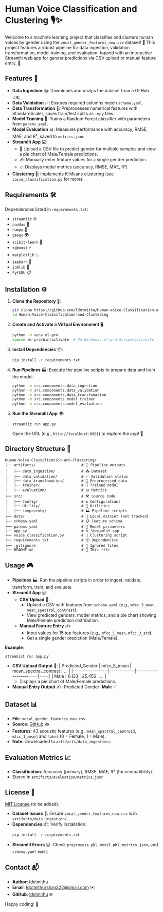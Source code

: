 # Human Voice Classification and Clustering 🎙️✨

Welcome to a machine learning project that classifies and clusters human voices by gender using the `vocal_gender_features_new.csv` dataset! 🚀 This project features a robust pipeline for data ingestion, validation, transformation, model training, and evaluation, topped with an interactive Streamlit web app for gender predictions via CSV upload or manual feature entry. 🌟

## Features 🌈
- **Data Ingestion** 📥: Downloads and unzips the dataset from a GitHub URL.
- **Data Validation** ✅: Ensures required columns match `schema.yaml`.
- **Data Transformation** 🔄: Preprocesses numerical features with StandardScaler, saves train/test splits as `.npy` files.
- **Model Training** 🧠: Trains a Random Forest classifier with parameters from `parems.yaml`.
- **Model Evaluation** 📊: Measures performance with accuracy, RMSE, MAE, and R², saved to `metrics.json`.
- **Streamlit App** 💻:
  - 📄 Upload a CSV file to predict gender for multiple samples and view a pie chart of Male/Female predictions.
  - ✍️ Manually enter feature values for a single gender prediction.
  - 📈 Displays model metrics (accuracy, RMSE, MAE, R²).
- **Clustering** 🔗: Implements K-Means clustering (see `voice_classification.py` for more).

## Requirements 🛠️
Dependencies listed in `requirements.txt`:
- `streamlit` 🌐
- `pandas` 🐼
- `numpy` 🔢
- `geopy` 🌍
- `scikit-learn` 🤖
- `xgboost` ⚡
- `matplotlib` 📉
- `seaborn` 🎨
- `joblib` 💾
- `PyYAML` 📋

## Installation ⚙️
1. **Clone the Repository** 📂:
   ```bash
   git clone https://github.com/ldotmithu/Human-Voice-Classification-and-Clustering.git
   cd Human-Voice-Classification-and-Clustering
   ```

2. **Create and Activate a Virtual Environment** 🖥️:
   ```bash
   python -m venv ml-pro
   source ml-pro/bin/activate  # On Windows: ml-pro\Scripts\activate
   ```

3. **Install Dependencies** 📦:
   ```bash
   pip install -r requirements.txt
   ```

4. **Run Pipelines** 🏭:
   Execute the pipeline scripts to prepare data and train the model:
   ```bash
   python -m src.components.data_ingestion
   python -m src.components.data_validation
   python -m src.components.data_transfomation
   python -m src.components.model_trainer
   python -m src.components.model_evaluation
   ```

5. **Run the Streamlit App** 🌍:
   ```bash
   streamlit run app.py
   ```
   Open the URL (e.g., `http://localhost:8501`) to explore the app! 🎉

## Directory Structure 📁
```
Human-Voice-Classification-and-Clustering/
├── artifacts/                     # 🗄️ Pipeline outputs
│   ├── data_ingestion/            # 📥 Dataset
│   ├── data_validation/           # ✅ Validation status
│   ├── data_transfomation/        # 🔄 Preprocessed data
│   ├── trainer/                   # 🧠 Trained model
│   ├── evaluation/                # 📊 Metrics
├── src/                           # 🛠️ Source code
│   ├── Config/                    # ⚙️ Configurations
│   ├── Utility/                   # 🧰 Utilities
│   ├── components/                # 🏭 Pipeline scripts
├── data/                          # 📄 Local dataset (not tracked)
├── schema.yaml                    # 📋 Feature schema
├── parems.yaml                    # 🔧 Model parameters
├── app.py                         # 🌐 Streamlit app
├── voice_classification.py        # 🔗 Clustering script
├── requirements.txt               # 📦 Dependencies
├── .gitignore                     # 🚫 Ignored files
├── README.md                      # 📖 This file
```

## Usage 🎮
- **Pipelines** 🏭: Run the pipeline scripts in order to ingest, validate, transform, train, and evaluate.
- **Streamlit App** 💻:
  - **CSV Upload** 📄:
    - Upload a CSV with features from `schema.yaml` (e.g., `mfcc_5_mean`, `mean_spectral_contrast`).
    - View predicted genders, model metrics, and a pie chart showing Male/Female prediction distribution.
  - **Manual Feature Entry** ✍️:
    - Input values for 15 top features (e.g., `mfcc_5_mean`, `mfcc_3_std`).
    - Get a single gender prediction (Male/Female).

**Example**:
```bash
streamlit run app.py
```
- **CSV Upload Output** 📄:
  | Predicted_Gender | mfcc_5_mean | mean_spectral_contrast | ... |
  |------------------|-------------|------------------------|-----|
  | Male             | 0.123       | 25.456                 | ... |
  - Displays a pie chart of Male/Female predictions.
- **Manual Entry Output** ✍️:
  Predicted Gender: **Male** ✅

## Dataset 📊
- **File**: `vocal_gender_features_new.csv`
- **Source**: [GitHub](https://github.com/ldotmithu/Human-Voice-Classification-and-Clustering.git) 📥
- **Features**: 43 acoustic features (e.g., `mean_spectral_centroid`, `mfcc_1_mean`) and `label` (0 = Female, 1 = Male).
- **Note**: Downloaded to `artifacts/data_ingestion/`.

## Evaluation Metrics 📈
- **Classification**: Accuracy (primary), RMSE, MAE, R² (for compatibility).
- Stored in `artifacts/evaluation/metrics.json`.

## License 📜
[MIT License](LICENSE) (to be added).

- **Dataset Issues** 📄: Ensure `vocal_gender_features_new.csv` is in `artifacts/data_ingestion/`.
- **Dependencies** 📦: Verify installation:
  ```bash
  pip install -r requirements.txt
  ```
- **Streamlit Errors** 💻: Check `preprocess.pkl`, `model.pkl`, `metrics.json`, and `schema.yaml` exist.

## Contact 📬
- **Author**: ldotmithu
- **Email**: ldotmithurshan222@gmail.com ✉️
- **GitHub**: [ldotmithu](https://github.com/ldotmithu) 🌐

Happy coding! 🎉